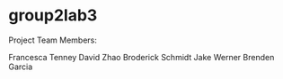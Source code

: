 
# group2lab3

Project Team Members:

Francesca Tenney
David Zhao
Broderick Schmidt 
Jake Werner
Brenden Garcia
